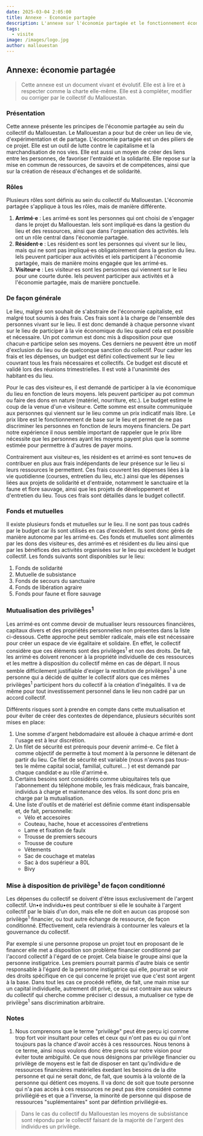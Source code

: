 ```yaml
---
date: 2025-03-04 2:05:00
title: Annexe - Economie partagée
description: L'annexe sur l'économie partagée et le fonctionnement économique du Mallouestan.
tags:
  - visite
image: /images/logo.jpg
author: mallouestan
---
```


## Annexe: économie partagée

> Cette annexe est un document vivant et évolutif. Elle est à lire et à respecter comme la charte elle-même. Elle est à compléter, modifier ou corriger par le collectif du Mallouestan.

### Présentation

Cette annexe présente les principes de l'économie partagée au sein du collectif du Mallouestan. Le Mallouestan a pour but de créer un lieu de vie, d'expérimentation et de partage. L'économie partagée est un des piliers de ce projet. Elle est un outil de lutte contre le capitalisme et la marchandisation de nos vies. Elle est aussi un moyen de créer des liens entre les personnes, de favoriser l'entraide et la solidarité. Elle repose sur la mise en commun de ressources, de savoirs et de compétences, ainsi que sur la création de réseaux d'échanges et de solidarité.

### Rôles

Plusieurs rôles sont définis au sein du collectif du Mallouestan. L'économie partagée s'applique à tous les rôles, mais de manière différente.
1. **Arrimé·e** : Les arrimé·es sont les personnes qui ont choisi de s'engager dans le projet du Mallouestan. Iels sont impliqué·es dans la gestion du lieu et des ressources, ainsi que dans l'organisation des activités. Iels ont un rôle central dans l'économie partagée.
2. **Résident·e** : Les résident·es sont les personnes qui vivent sur le lieu, mais qui ne sont pas impliqué·es obligatoirement dans la gestion du lieu. Iels peuvent participer aux activités et iels participent à l'économie partagée, mais de manière moins engagée que les arrimé·es.
3. **Visiteur·e** : Les visiteur·es sont les personnes qui viennent sur le lieu pour une courte durée. Iels peuvent participer aux activités et à l'économie partagée, mais de manière ponctuelle.

### De façon générale

Le lieu, malgré son souhait de s'abstraire de l'économie capitaliste, est malgré tout soumis à des frais. Ces frais sont à la charge de l'ensemble des personnes vivant sur le lieu. Il est donc demandé à chaque personne vivant sur le lieu de participer à la vie économique du lieu quand cela est possible et nécessaire. Un pot commun est donc mis à disposition pour que chacun·e participe selon ses moyens. Ces derniers ne peuvent être un motif d'exclusion du lieu ou de quelconque sanction du collectif. Pour cadrer les frais et les dépenses, un budget est défini collectivement sur le lieu couvrant tous les frais nécessaires et collectifs. Ce budget est discuté et validé lors des réunions trimestrielles. Il est voté à l'unanimité des habitant·es du lieu.

Pour le cas des visiteur·es, il est demandé de participer à la vie économique du lieu en fonction de leurs moyens. Iels peuvent participer au pot commun ou faire des dons en nature (matériel, nourriture, etc.). Le budget estime le coup de la venue d'un·e visiteur·e. Cette somme est ensuite communiquée aux personnes qui viennent sur le lieu comme un prix indicatif mais libre. Le prix libre est le fonctionnement de base sur le lieu et permet de ne pas discriminer les personnes en fonction de leurs moyens financiers. De part notre expérience il nous semble important de rappeler que le prix libre nécessite que les personnes ayant les moyens payent plus que la somme estimée pour permettre à d'autres de payer moins.

Contrairement aux visiteur·es, les résident·es et arrimé·es sont tenu•es de contribuer en plus aux frais indépendants de leur présence sur le lieu si leurs ressources le permettent. Ces frais couvrent les dépenses liées à la vie quotidienne (courses, entretien du lieu, etc.) ainsi que les dépenses liées aux projets de solidarité et d'entraide, notamment le sanctuaire et la faune et flore sauvage, ainsi que les projets de développement et d'entretien du lieu. Tous ces frais sont détaillés dans le budget collectif. 

### Fonds et mutuelles

Il existe plusieurs fonds et mutuelles sur le lieu. Il ne sont pas tous cadrés par le budget car ils sont utilisés en cas d'excédent. Ils sont donc gérés de manière autonome par les arrimé·es. Ces fonds et mutuelles sont alimentés par les dons des visiteur·es, des arrimé·es et résident·es du lieu ainsi que par les bénéfices des activités organisées sur le lieu qui excèdent le budget collectif. Les fonds suivants sont disponibles sur le lieu:

1. Fonds de solidarité
2. Mutuelle de subsistance
3. Fonds de secours du sanctuaire
4. Fonds de libération agraire
5. Fonds pour faune et flore sauvage

### Mutualisation des privilèges<sup>1</sup>

Les arrimé·es ont comme devoir de mutualiser leurs ressources financières, capitaux divers et des propriétés personnelles non présentes dans la liste ci-dessous. Cette approche peut sembler radicale, mais elle est nécessaire pour créer un espace de vie égalitaire et solidaire. En effet, le collectif considère que ces éléments sont des privilèges<sup>1</sup> et non des droits. De fait, les arrimé·es doivent renoncer à la propriété individuelle de ces ressources et les mettre à disposition du collectif même en cas de départ. Il nous semble difficilement justifiable d'exiger la restitution de privilèges<sup>1</sup> à une personne qui a décidé de quitter le collectif alors que ces mêmes privilèges<sup>1</sup> participent hors du collectif à la création d'inégalités. Il va de même pour tout investissement personnel dans le lieu non cadré par un accord collectif. 

Différents risques sont à prendre en compte dans cette mutualisation et pour éviter de créer des contextes de dépendance, plusieurs sécurités sont mises en place:
1. Une somme d'argent hebdomadaire est allouée à chaque arrimé·e dont l'usage est à leur discrétion.
2. Un filet de sécurité est prérequis pour devenir arrimé-e. Ce filet à comme objectif de permette à tout moment à la personne le détenant de partir du lieu. Ce filet de sécurité est variable (nous n'avons pas tous-tes le même capital social, familial, culturel... ) et est demandé par chaque candidat·e au rôle d'arrimé·e.
3. Certains besoins sont considérés comme ubiquitaires tels que l'abonnement du téléphone mobile, les frais médicaux, frais bancaire, individus à charge et maintenance des vélos. Ils sont donc pris en charge par la mutualisation.
4. Une liste d'outils et de matériel est définie comme étant indispensable et, de fait, personnelle:
    - Vélo et accesoires
    - Couteau, hache, houe et accessoires d'entretiens
    - Lame et fixation de faulx
    - Trousse de premiers secours
    - Trousse de couture
    - Vêtements 
    - Sac de couchage et matelas
    - Sac à dos supérieur a 80L
    - Bivy

### Mise à disposition de privilège<sup>1</sup> de façon conditionné 

Les dépenses du collectif se doivent d'être issus exclusivement de l'argent collectif. Un•e individu•es peut contribuer si elle le souhaite à l'argent collectif par le biais d'un don, mais elle ne doit en aucun cas proposé son privilège<sup>1</sup> financier, ou tout autre échange de ressource, de façon conditionné. Effectivement, cela reviendrais à contourner les valeurs et la gouvernance du collectif. 

Par exemple si une personne propose un projet tout en proposant de le financer elle met a disposition son problème financier conditionné par l'accord collectif à l'égard de ce projet. Cela biaise le groupe ainsi que la personne instigatrice. Les premiers pourrait parmis d'autre biais ce sentir responsable à l'égard de la personne instigatrice qui elle, pourrait se voir des droits spécifique en ce qui concerne le projet vue que c'est sont argent à la base. Dans tout les cas ce procédé reflète, de fait, une main mise sur un capital individuelle, autrement dit privé, ce qui est contraire aux valeurs du collectif qui cherche comme préciser ci dessus, a mutualiser ce type de privilège<sup>1</sup> sans discrimination arbitraire. 

### Notes

1. Nous comprenons que le terme "privilège" peut être perçu içi comme trop fort voir insultant pour celles et ceux qui n'ont pas eu ou qui n'ont toujours pas la chance d'avoir accès à ces ressources. Nous tenons à ce terme, ainsi nous voulons donc ètre precis sur notre vision pour éviter toute ambiguïté. Ce que nous désignons par privilège financier ou privilège de moyens est le fait de disposer en tant qu'individu·e de ressources financières matérielles éxedant les besoins de la dite personne et qui ne serait donc, de fait, que soumis à la volonté de la personne qui détient ces moyens. Il va donc de soit que toute personne qui n'a pas accès à ces ressources ne peut pas être considéré comme priviliégié·es et que a l'inverse, la minorité de personne qui dispose de ressources "suplémentaires" sont par défintion priviliégié·es.

> Dans le cas du collectif du Mallouestan les moyens de subsistance sont répondu par le collectif faisant de la majorité de l'argent des individu·es un privilège. 
